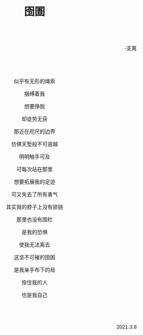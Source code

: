 <div style='background: url(background.jpg); background-size: contain; width: 90%; position: absolute'>
<div style="margin: 10%; font-family: sans-serif">
<h1 style="text-align: center">囹圄</h1><div style="text-align: right; margin: 10%">-支离</div>
<div style="text-align: center">
似乎有无形的绳索

捆缚着我

想要挣脱

却徒劳无获

那近在咫尺的边界

仿佛天堑般不可逾越

明明触手可及

可每次站在那里

想要拓展我的足迹

可又失去了所有勇气

其实我的脖子上没有锁链

那里也没有围栏

是我的恐惧

使我无法离去

这坚不可摧的囹圄

是我亲手布下的局

拴住我的人

也是我自己</div>
<div style="text-align: right; margin: 10%">2021.3.8</div>
</div>
</div>
